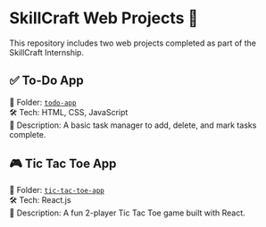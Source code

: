# SkillCraft Web Projects 🚀

This repository includes two web projects completed as part of the SkillCraft Internship.

## ✅ To-Do App

📁 Folder: [`todo-app`](./todo-app)  
🛠️ Tech: HTML, CSS, JavaScript  
📝 Description: A basic task manager to add, delete, and mark tasks complete.

## 🎮 Tic Tac Toe App

📁 Folder: [`tic-tac-toe-app`](./tic-tac-toe-app)  
🛠️ Tech: React.js  
📝 Description: A fun 2-player Tic Tac Toe game built with React.
